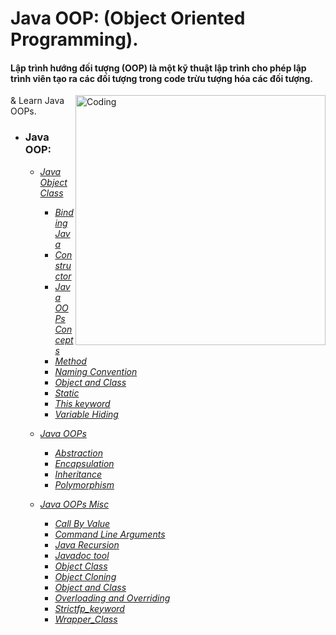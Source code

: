 
# Java OOP: (Object Oriented Programming).
#### Lập trình hướng đối tượng (OOP) là một kỹ thuật lập trình cho phép lập trình viên tạo ra các đối tượng trong code trừu tượng hóa các đối tượng.

<img align = "right" alt = "Coding" width = "400" src="https://user-images.githubusercontent.com/23145752/37839216-e2ce22ca-2edf-11e8-96f7-3629b2b164ad.jpg">

& Learn Java OOPs.

- ### Java OOP:
    - [*Java Object Class*](https://github.com/hoangtien2k3qx1/Java/tree/main/Java_OOP/Java_Object_Class)
        - [*Binding Java*](https://github.com/hoangtien2k3qx1/Java/tree/main/Java_OOP/Java_Object_Class/Binding_Java)
        - [*Constructor*](https://github.com/hoangtien2k3qx1/Java/tree/main/Java_OOP/Java_Object_Class/Constructor)
        - [*Java OOPs Concepts*](https://github.com/hoangtien2k3qx1/Java/tree/main/Java_OOP/Java_Object_Class/Java_OOPs_Concepts)
        - [*Method*](https://github.com/hoangtien2k3qx1/Java/tree/main/Java_OOP/Java_Object_Class/Method)
        - [*Naming Convention*](https://github.com/hoangtien2k3qx1/Java/tree/main/Java_OOP/Java_Object_Class/Naming_Convention)
        - [*Object and Class*](https://github.com/hoangtien2k3qx1/Java/tree/main/Java_OOP/Java_Object_Class/Object_and_Class)
        - [*Static*](https://github.com/hoangtien2k3qx1/Java/tree/main/Java_OOP/Java_Object_Class/Static)
        - [*This keyword*](https://github.com/hoangtien2k3qx1/Java/tree/main/Java_OOP/Java_Object_Class/This_keyword)
        - [*Variable Hiding*](https://github.com/hoangtien2k3qx1/Java/tree/main/Java_OOP/Java_Object_Class/Variable_Hiding)        
        
    - [*Java OOPs*](https://github.com/hoangtien2k3qx1/Java/tree/main/Java_OOP/Java_OOPs)
        - [*Abstraction*](https://github.com/hoangtien2k3qx1/Java/tree/main/Java_OOP/Java_OOPs/Abstraction)
        - [*Encapsulation*](https://github.com/hoangtien2k3qx1/Java/tree/main/Java_OOP/Java_OOPs/Encapsulation)
        - [*Inheritance*](https://github.com/hoangtien2k3qx1/Java/tree/main/Java_OOP/Java_OOPs/Inheritance)
        - [*Polymorphism*](https://github.com/hoangtien2k3qx1/Java/tree/main/Java_OOP/Java_OOPs)


    - [*Java OOPs Misc*](https://github.com/hoangtien2k3qx1/Java/tree/main/src.main.com.java.JavaCore.OOP/Java_OOPs_Misc)
        - [*Call By Value*](https://github.com/hoangtien2k3qx1/Java/tree/main/src.main.com.java.JavaCore.OOP/Java_OOPs_Misc/Call_By_Value)
        - [*Command Line Arguments*](https://github.com/hoangtien2k3qx1/Java/tree/main/src.main.com.java.JavaCore.OOP/Java_OOPs_Misc/Command_Line_Arguments)
        - [*Java Recursion*](https://github.com/hoangtien2k3qx1/Java/tree/main/src.main.com.java.JavaCore.OOP/Java_OOPs_Misc/Java_Recursion)
        - [*Javadoc tool*](https://github.com/hoangtien2k3qx1/Java/tree/main/src.main.com.java.JavaCore.OOP/Java_OOPs_Misc/Javadoc_tool)
        - [*Object Class*](https://github.com/hoangtien2k3qx1/Java/tree/main/src.main.com.java.JavaCore.OOP/Java_OOPs_Misc/Object_Class)
        - [*Object Cloning*](https://github.com/hoangtien2k3qx1/Java/tree/main/src.main.com.java.JavaCore.OOP/Java_OOPs_Misc/Object_Cloning)
        - [*Object and Class*](https://github.com/hoangtien2k3qx1/Java/tree/main/src.main.com.java.JavaCore.OOP/Java_OOPs_Misc/Object_and_Class)
        - [*Overloading and Overriding*](https://github.com/hoangtien2k3qx1/Java/tree/main/src.main.com.java.JavaCore.OOP/Java_OOPs_Misc/Overloading_and_Overriding)
        - [*Strictfp_keyword*](https://github.com/hoangtien2k3qx1/Java/tree/main/src.main.com.java.JavaCore.OOP/Java_OOPs_Misc/Strictfp_keyword)
        - [*Wrapper_Class*](https://github.com/hoangtien2k3qx1/Java/tree/main/src.main.com.java.JavaCore.OOP/Java_OOPs_Misc/Wrapper_Class)
 
